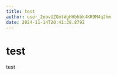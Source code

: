 ```yaml
---
title: test
author: user_2oovUZGmtWgHHbhbk4KR9M4q2hm
date: 2024-11-14T20:41:38.879Z
---
```


# test

test

